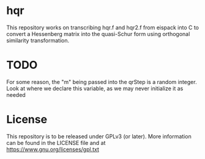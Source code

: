 # hqr
This repository works on transcribing hqr.f and hqr2.f from eispack into C to convert a Hessenberg matrix into the quasi-Schur form using orthogonal similarity transformation.

# TODO
For some reason, the "m" being passed into the qrStep is a random integer. Look at where we declare this variable, as we may never initialize it as needed

# License
This repository is to be released under GPLv3 (or later). More information can be found in the LICENSE file and at https://www.gnu.org/licenses/gpl.txt
